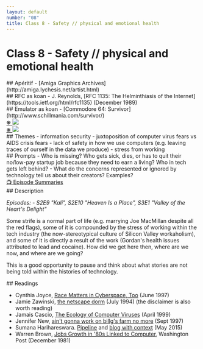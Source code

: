 ```yaml
---
layout: default
number: "08"
title: Class 8 - Safety // physical and emotional health
---
```


# Class 8 - Safety // physical and emotional health

<div class="aperitifs" markdown="1">
## Apéritif
- [Amiga Graphics Archives](http://amiga.lychesis.net/artist.html)
</div>

<div class="rfc" markdown="1">
## RFC as koan
- J. Reynolds, [RFC 1135: The Helminthiasis of the Internet](https://tools.ietf.org/html/rfc1135) (December 1989)
</div>

<div class="emulation" markdown="1">
## Emulator as koan
- [Commodore 64: Survivor](http://www.schillmania.com/survivor/)
</div>

<div class="img" markdown="1">
<span class="imgRef"><a href="https://archive.org/details/byte-magazine-1982-01/page/n379/mode/2up"> &#x274B; </a></span>
<img src="{{ site.baseurl }}/assets/img/byte5.jpg">
</div>

<div class="img2" markdown="1">
<span class="imgRef"><a href="https://archive.org/details/BYTE_Vol_15-06_1990-06_Windows_3.0/page/n193/mode/2up"> &#x274B; </a></span>
<img src="{{ site.baseurl }}/assets/img/byte15.jpg">
</div>

<div class="themes" markdown="1">
## Themes
- information security
- juxtoposition of computer virus fears vs AIDS crisis fears
- lack of safety in how we use computers (e.g. leaving traces of ourself in the data we produce)
- stress from working
</div>


<div class="prompts" markdown="1">
## Prompts  
- Who is missing? Who gets sick, dies, or has to quit their no/low-pay startup job because they need to earn a living? Who in tech gets left behind?
- What do the concerns represented or ignored by technology tell us about their creators? Examples?
</div>

<div class="description" markdown="1">
<div class="summaries" markdown="1"><a target="" href="https://en.wikipedia.org/wiki/List_of_Halt_and_Catch_Fire_episodes">📺 Episode Summaries</a>
</div>
## Description

*Episodes: - S2E9	"Kali", S2E10	"Heaven Is a Place", S3E1	"Valley of the Heart's Delight"*

Some strife is a normal part of life (e.g. marrying Joe MacMillan despite all the red flags), some of it is compounded by the stress of working within the tech industry (the now-stereotypical culture of Silicon Valley workaholism), and some of it is directly a result of the work (Gordan's health issues attributed to lead and cocaine). How did we get here then, where are we now, and where are we going?

This is a good opportunity to pause and think about what stories are not being told within the histories of technology. 

</div>

<div class="readings" markdown="1">
## Readings

- Cynthia Joyce, [Race Matters in Cyberspace, Too](https://web.archive.org/web/20000817191302/http://www.salon.com/june97/21st/race970605.html) (June 1997)
- Jamie Zawinski, [the netscape dorm](https://www.jwz.org/gruntle/nscpdorm.html) (July 1994) (the disclaimer is also worth reading)
- Jamais Cascio, [The Ecology of Computer Viruses](https://web.archive.org/web/19991114054854/http://www2.salonmagazine.com/tech/feature/1999/04/07/melissa/index.html) (April 1999)
- Jennifer New, [ain't gonna work on billg's farm no more](https://web.archive.org/web/20000520031727/http://www.salonmagazine.com/sept97/21st/gates970925.html) (Sept 1997)
- Sumana Harihareswara. [Pipeline](https://criticalcommons.org/Members/brainwane/clips/pipeline) and [blog with context](https://brainwane.dreamwidth.org/2015/05/23/pipeline-vid.html) (May 2015)
- Warren Brown, [Jobs Growth in '80s Linked to Computer](https://www.washingtonpost.com/archive/business/1981/12/20/jobs-growth-in-80s-linked-to-computer/a93ec635-24f7-4bfe-b18d-adfb7e39105c/), Washington Post (December 1981)
</div>

